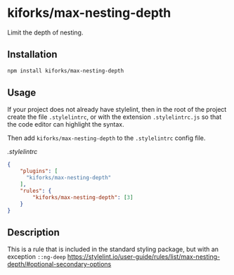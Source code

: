 # kiforks/max-nesting-depth
Limit the depth of nesting.

## Installation

```bash
npm install kiforks/max-nesting-depth
```

## Usage

If your project does not already have stylelint, then in the root of the project create the file `.stylelintrc`, or with the extension `.stylelintrc.js` so that the code editor can highlight the syntax.

Then add `kiforks/max-nesting-depth` to the `.stylelintrc` config file.

_.stylelintrc_
```json
{
    "plugins": [
      "kiforks/max-nesting-depth"
    ],
    "rules": {
	    "kiforks/max-nesting-depth": [3]
    }
}
```

## Description
This is a rule that is included in the standard styling package, but with an exception ```::ng-deep```  https://stylelint.io/user-guide/rules/list/max-nesting-depth/#optional-secondary-options
